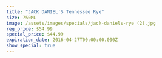 ```yaml
---
title: "JACK DANIEL'S Tennessee Rye"
size: 750ML
image: /assets/images/specials/jack-daniels-rye (2).jpg
reg_price: $54.99
special_price: $44.99
expiration_date: 2016-04-27T00:00:00.000Z
show_special: true
---
```



